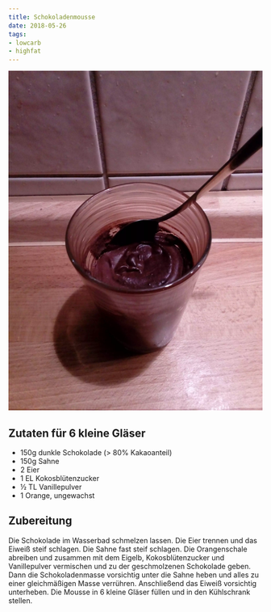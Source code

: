 ```yaml
---
title: Schokoladenmousse
date: 2018-05-26
tags:
- lowcarb
- highfat
---
```


![](/img/schokoladenmousse.webp)

## Zutaten für 6 kleine Gläser
- 150g      dunkle Schokolade (> 80% Kakaoanteil)
- 150g      Sahne
- 2         Eier
- 1 EL      Kokosblütenzucker
- ½ TL      Vanillepulver
- 1         Orange, ungewachst

## Zubereitung
Die Schokolade im Wasserbad schmelzen lassen. Die Eier trennen und das Eiweiß steif schlagen.
Die Sahne fast steif schlagen. Die Orangenschale abreiben und zusammen mit dem Eigelb, Kokosblütenzucker und Vanillepulver vermischen und zu der geschmolzenen Schokolade geben.
Dann die Schokoladenmasse vorsichtig unter die Sahne heben und alles zu einer gleichmäßigen Masse verrühren. Anschließend das Eiweiß vorsichtig unterheben. Die Mousse in 6 kleine Gläser füllen und in den Kühlschrank stellen.
